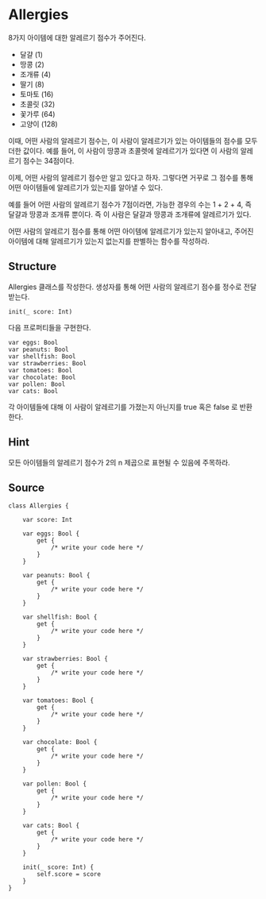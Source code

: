 # Allergies

8가지 아이템에 대한 알레르기 점수가 주어진다.

* 달걀 (1)
* 땅콩 (2)
* 조개류 (4)
* 딸기 (8)
* 토마토 (16)
* 초콜릿 (32)
* 꽃가루 (64)
* 고양이 (128)

이때, 어떤 사람의 알레르기 점수는, 이 사람이 알레르기가 있는 아이템들의 점수를 모두 더한 값이다.
예를 들어, 이 사람이 땅콩과 초콜렛에 알레르기가 있다면 이 사람의 알레르기 점수는 34점이다.

이제, 어떤 사람의 알레르기 점수만 알고 있다고 하자.
그렇다면 거꾸로 그 점수를 통해 어떤 아이템들에 알레르기가 있는지를 알아낼 수 있다.

예를 들어 어떤 사람의 알레르기 점수가 7점이라면, 가능한 경우의 수는 1 + 2 + 4, 즉 달걀과 땅콩과 조개류 뿐이다.
즉 이 사람은 달걀과 땅콩과 조개류에 알레르기가 있다.

어떤 사람의 알레르기 점수를 통해 어떤 아이템에 알레르기가 있는지 알아내고,
주어진 아이템에 대해 알레르기가 있는지 없는지를 판별하는 함수를 작성하라.

## Structure

Allergies 클래스를 작성한다. 생성자를 통해 어떤 사람의 알레르기 점수를 정수로 전달받는다.

    init(_ score: Int)

다음 프로퍼티들을 구현한다.

    var eggs: Bool
    var peanuts: Bool
    var shellfish: Bool
    var strawberries: Bool
    var tomatoes: Bool
    var chocolate: Bool
    var pollen: Bool
    var cats: Bool

각 아이템들에 대해 이 사람이 알레르기를 가졌는지 아닌지를 true 혹은 false 로 반환한다.

## Hint

모든 아이템들의 알레르기 점수가 2의 n 제곱으로 표현될 수 있음에 주목하라.

## Source

    class Allergies {

        var score: Int

        var eggs: Bool {
            get {
                /* write your code here */
            }
        }

        var peanuts: Bool {
            get {
                /* write your code here */
            }
        }

        var shellfish: Bool {
            get {
                /* write your code here */
            }
        }

        var strawberries: Bool {
            get {
                /* write your code here */
            }
        }

        var tomatoes: Bool {
            get {
                /* write your code here */
            }
        }

        var chocolate: Bool {
            get {
                /* write your code here */
            }
        }

        var pollen: Bool {
            get {
                /* write your code here */
            }
        }

        var cats: Bool {
            get {
                /* write your code here */
            }
        }

        init(_ score: Int) {
            self.score = score
        }
    }
